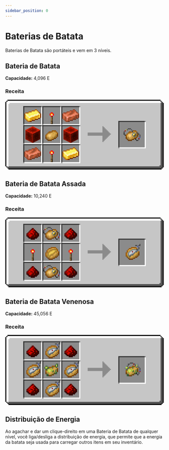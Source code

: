```yaml
---
sidebar_position: 0
---
```


# Baterias de Batata

Baterias de Batata são portáteis e vem em 3 níveis.

## Bateria de Batata

**Capacidade:** 4,096 E

### Receita

![](/img/coxinha/recipes/potato_battery.gif)

## Bateria de Batata Assada

**Capacidade:** 10,240 E

### Receita

![](/img/coxinha/recipes/baked_potato_battery.gif)

## Bateria de Batata Venenosa

**Capacidade:** 45,056 E 

### Receita

![](/img/coxinha/recipes/poisonous_potato_battery.png)

## Distribuição de Energia

Ao agachar e dar um clique-direito em uma Bateria de Batata de qualquer nível, você liga/desliga a distribuição de energia, que permite que a energia da batata seja usada para carregar outros itens em seu inventário.